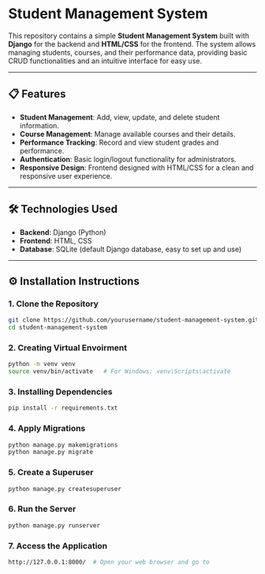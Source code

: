 # Student Management System

This repository contains a simple **Student Management System** built with **Django** for the backend and **HTML/CSS** for the frontend. The system allows managing students, courses, and their performance data, providing basic CRUD functionalities and an intuitive interface for easy use.

---

## 📋 **Features**
- **Student Management**: Add, view, update, and delete student information.
- **Course Management**: Manage available courses and their details.
- **Performance Tracking**: Record and view student grades and performance.
- **Authentication**: Basic login/logout functionality for administrators.
- **Responsive Design**: Frontend designed with HTML/CSS for a clean and responsive user experience.

---

## 🛠️ **Technologies Used**
- **Backend**: Django (Python)
- **Frontend**: HTML, CSS
- **Database**: SQLite (default Django database, easy to set up and use)
  
---

## ⚙️ **Installation Instructions**

### **1. Clone the Repository**
```bash
git clone https://github.com/yourusername/student-management-system.git
cd student-management-system
```

### **2. Creating Virtual Envoirment**
```bash
python -m venv venv
source venv/bin/activate   # For Windows: venv\Scripts\activate
```

### **3. Installing Dependencies**
```bash
pip install -r requirements.txt
```

### **4. Apply Migrations**
```bash
python manage.py makemigrations
python manage.py migrate
```

### **5. Create a Superuser**
```bash
python manage.py createsuperuser
```

### **6. Run the Server**
```bash
python manage.py runserver
```

### **7. Access the Application**
```bash
http://127.0.0.1:8000/  # Open your web browser and go to
```
